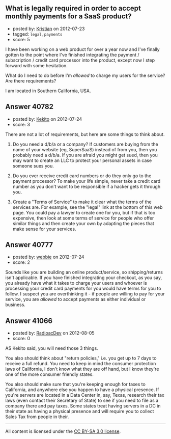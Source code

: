 ## What is legally required in order to accept monthly payments for a SaaS product?

- posted by: [Kristian](https://stackexchange.com/users/-1/18894-kristian) on 2012-07-23
- tagged: `legal`, `payments`
- score: 5

I have been working on a web product for over a year now and I've finally gotten to the point where I've finished integrating the payment / subscription / credit card processor into the product, except now I step forward with some hesitation.

What do I need to do before I'm *allowed* to charge my users for the service? Are there requirements?

I am located in Southern California, USA.


## Answer 40782

- posted by: [Kekito](https://stackexchange.com/users/-1/5898-kekito) on 2012-07-24
- score: 3

There are not a lot of requirements, but here are some things to think about.

 1. Do you need a d/b/a or a company?  If customers are buying from the name of your website (eg, SuperSaaS) instead of from you, then you probably need a d/b/a.  If you are afraid you might get sued, then you may want to create an LLC to protect your personal assets in case someone sues you.

 2. Do you ever receive credit card numbers or do they only go to the payment processor?  To make your life simple, never take a credit card number as you don't want to be responsible if a hacker gets it through you.

 3. Create a "Terms of Service" to make it clear what the terms of the services are.  For example, see the "legal" link at the bottom of this web page.  You could pay a lawyer to create one for you, but if that is too expensive, then look at some terms of service for people who offer similar things and then create your own by adapting the pieces that make sense for your services.


## Answer 40777

- posted by: [webbie](https://stackexchange.com/users/-1/16413-webbie) on 2012-07-24
- score: 2

Sounds like you are building an online product/service, so shipping/returns isn't applicable. If you have finished integrating your checkout, as you say, you already have what it takes to charge your users and whoever is processing your credit card payments for you would have terms for you to follow. I suspect you are overthinking it - if people are willing to pay for your service, you are *allowed* to accept payments as either individual or business.


## Answer 41066

- posted by: [RadioacDev](https://stackexchange.com/users/-1/19074-radioacdev) on 2012-08-05
- score: 0

AS Kekito said, you will need those 3 things.

You also should think about "return policies," i.e. you get up to 7 days to receive a full refund. You need to keep in mind the consumer protection laws of California, I don't know what they are off hand, but I know they're one of the more consumer friendly states.

You also should make sure that you're keeping enough for taxes to California, and anywhere else you happen to have a physical presence. If you're servers are located in a Data Center in, say, Texas, research their tax laws (even contact their Secretary of State) to see if you need to file as a company there and pay taxes. Some states treat having servers in a DC in their state as having a physical presence and will require you to collect Sales Tax from people in their.



---

All content is licensed under the [CC BY-SA 3.0 license](https://creativecommons.org/licenses/by-sa/3.0/).
